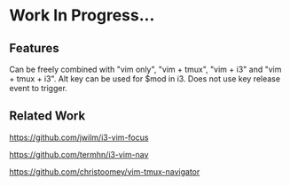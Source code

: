 # Work In Progress...

## Features
Can be freely combined with "vim only", "vim + tmux", "vim + i3" and "vim + tmux + i3".
Alt key can be used for $mod in i3.
Does not use key release event to trigger.

## Related Work
https://github.com/jwilm/i3-vim-focus

https://github.com/termhn/i3-vim-nav

https://github.com/christoomey/vim-tmux-navigator

